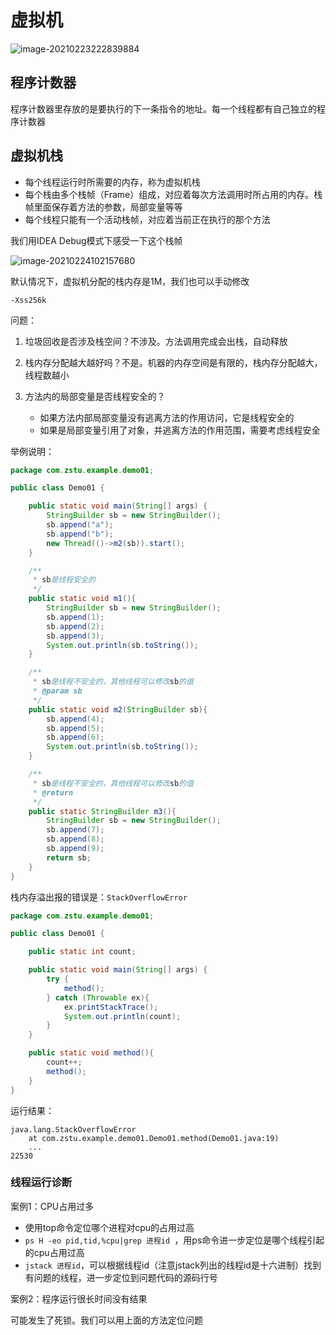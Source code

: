 # 虚拟机

![image-20210223222839884](https://tva1.sinaimg.cn/large/008eGmZEly1gnxu76hnhaj31010jw12g.jpg)

## 程序计数器

程序计数器里存放的是要执行的下一条指令的地址。每一个线程都有自己独立的程序计数器

## 虚拟机栈

* 每个线程运行时所需要的内存，称为虚拟机栈
* 每个栈由多个栈帧（Frame）组成，对应着每次方法调用时所占用的内存。栈帧里面保存着方法的参数，局部变量等等
* 每个线程只能有一个活动栈帧，对应着当前正在执行的那个方法

我们用IDEA Debug模式下感受一下这个栈帧

![image-20210224102157680](https://tva1.sinaimg.cn/large/008eGmZEly1gnyet9bbgfj30cz0hlabt.jpg)

默认情况下，虚拟机分配的栈内存是1M，我们也可以手动修改

```
-Xss256k
```

问题：

1. 垃圾回收是否涉及栈空间？不涉及。方法调用完成会出栈，自动释放

2. 栈内存分配越大越好吗？不是。机器的内存空间是有限的，栈内存分配越大，线程数越小
3. 方法内的局部变量是否线程安全的？
   * 如果方法内部局部变量没有逃离方法的作用访问，它是线程安全的
   * 如果是局部变量引用了对象，并逃离方法的作用范围，需要考虑线程安全

举例说明：

```java
package com.zstu.example.demo01;

public class Demo01 {

    public static void main(String[] args) {
        StringBuilder sb = new StringBuilder();
        sb.append("a");
        sb.append("b");
        new Thread(()->m2(sb)).start();
    }

    /**
     * sb是线程安全的
     */
    public static void m1(){
        StringBuilder sb = new StringBuilder();
        sb.append(1);
        sb.append(2);
        sb.append(3);
        System.out.println(sb.toString());
    }

    /**
     * sb是线程不安全的，其他线程可以修改sb的值
     * @param sb
     */
    public static void m2(StringBuilder sb){
        sb.append(4);
        sb.append(5);
        sb.append(6);
        System.out.println(sb.toString());
    }

    /**
     * sb是线程不安全的，其他线程可以修改sb的值
     * @return
     */
    public static StringBuilder m3(){
        StringBuilder sb = new StringBuilder();
        sb.append(7);
        sb.append(8);
        sb.append(9);
        return sb;
    }
}
```

栈内存溢出报的错误是：`StackOverflowError`

```java
package com.zstu.example.demo01;

public class Demo01 {

    public static int count;

    public static void main(String[] args) {
        try {
            method();
        } catch (Throwable ex){
            ex.printStackTrace();
            System.out.println(count);
        }
    }

    public static void method(){
        count++;
        method();
    }
}
```

运行结果：

```
java.lang.StackOverflowError
	at com.zstu.example.demo01.Demo01.method(Demo01.java:19)
	...
22530
```

### 线程运行诊断

案例1：CPU占用过多

* 使用top命令定位哪个进程对cpu的占用过高
* `ps H -eo pid,tid,%cpu|grep 进程id `，用ps命令进一步定位是哪个线程引起的cpu占用过高
* `jstack 进程id`，可以根据线程id（注意jstack列出的线程id是十六进制）找到有问题的线程，进一步定位到问题代码的源码行号

案例2：程序运行很长时间没有结果

可能发生了死锁。我们可以用上面的方法定位问题


